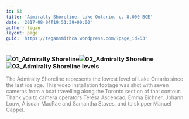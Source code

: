 ```yaml
---
id: 53
title: 'Admiralty Shoreline, Lake Ontario, c. 8,000 BCE'
date: '2017-08-04T19:51:39+00:00'
author: tegan
layout: page
guid: 'https://tegansmithca.wordpress.com/?page_id=53'
---
```


### ![01_Admiralty Shoreline](https://tegansmithca.files.wordpress.com/2017/08/01_admiralty-shoreline.jpg)![02_Admiralty Shoreline](https://tegansmithca.files.wordpress.com/2017/08/02_admiralty-shoreline.jpg)![03_Admiralty Shoreline levels](https://tegansmithca.files.wordpress.com/2017/08/03_admiralty-shoreline-levels.jpg)

<span style="color:#808080;">The Admiralty Shoreline represents the lowest level of Lake Ontario since the last ice age. This video installation footage was shot with seven cameras from a boat travelling along the Toronto section of that contour. Thank you to camera operators Teresa Ascencao, Emma Eichner, Johann Louw, Alisdair MacRae and Samantha Staves, and to skipper Manuel Cappel.</span>